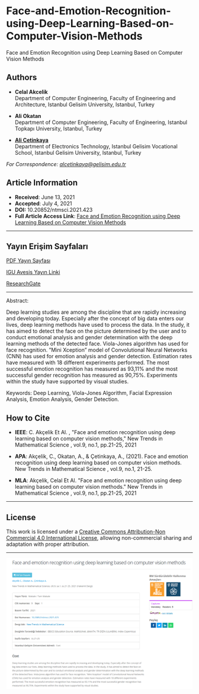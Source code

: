 # Face-and-Emotion-Recognition-using-Deep-Learning-Based-on-Computer-Vision-Methods

Face and Emotion Recognition using Deep Learning Based on Computer Vision Methods

## Authors
- **Celal Akcelik**  
  Department of Computer Engineering, Faculty of Engineering and Architecture, Istanbul Gelisim University, Istanbul, Turkey

- **Ali Okatan**  
  Department of Computer Engineering, Faculty of Engineering, Istanbul Topkapı University, Istanbul, Turkey

- [**Ali Cetinkaya**](https://scholar.google.com.tr/citations?user=XSEW-NcAAAAJ)  
  Department of Electronics Technology, Istanbul Gelisim Vocational School, Istanbul Gelisim University, Istanbul, Turkey  

*For Correspondence: alcetinkaya@gelisim.edu.tr*

## Article Information
- **Received**: June 13, 2021  
- **Accepted**: July 4, 2021
- **DOI:** 10.20852/ntmsci.2021.423
- **Full Article Access Link**: [Face and Emotion Recognition using Deep Learning Based on Computer Vision Methods](https://www.researchgate.net/profile/Ali-Cetinkaya-3/publication/352982794_Face_and_emotion_recognition_using_deep_learning_based_on_computer_vision_methods/links/60e2048b458515d6fbfbb18b/Face-and-emotion-recognition-using-deep-learning-based-on-computer-vision-methods.pdf)

---

##  Yayın Erişim Sayfaları

[PDF Yayın Sayfası](https://www.ntmsci.com/AjaxTool/GetArticleByPublishedArticleId?PublishedArticleId=8621)

[IGU Avesis Yayın Linki](https://avesis.gelisim.edu.tr/yayin/382752f9-39cf-41f1-8acd-1623a59d7fb1/face-and-emotion-recognition-using-deep-learning-based-on-computer-vision-methods)

[ResearchGate](https://www.researchgate.net/publication/352982794_Face_and_emotion_recognition_using_deep_learning_based_on_computer_vision_methods)

---

Abstract: 

Deep learning studies are among the discipline that are rapidly increasing and developing today. Especially after the concept of big data enters our lives, deep learning methods have used to process the data. In the study, it has aimed to detect the face on the
picture determined by the user and to conduct emotional analysis and gender determination with the deep learning methods of the detected face. Viola-Jones algorithm has used for face recognition. ”Mini Xception” model of Convolutional Neural Networks (CNN) has used for emotion analysis and gender detection. Estimation rates have measured with 18 different experiments performed. The most successful emotion recognition has measured as 93,11% and the most successful gender recognition has measured as 90,75%. Experiments within the study have supported by visual studies.

Keywords: Deep Learning, Viola-Jones Algorithm, Facial Expression Analysis, Emotion Analysis, Gender Detection.

## How to Cite

- **IEEE**: C. Akçelik Et Al. , "Face and emotion recognition using deep learning based on computer vision methods," New Trends in Mathematical Science , vol.9, no.1, pp.21-25, 2021

- **APA**: Akçelik, C., Okatan, A., & Çetinkaya, A., (2021). Face and emotion recognition using deep learning based on computer vision methods. New Trends in Mathematical Science , vol.9, no.1, 21-25.

- **MLA**: Akçelik, Celal Et Al. "Face and emotion recognition using deep learning based on computer vision methods." New Trends in Mathematical Science , vol.9, no.1, pp.21-25, 2021

---

## License
This work is licensed under a [Creative Commons Attribution-Non Commercial 4.0 International License](https://creativecommons.org/licenses/by-nc/4.0/), allowing non-commercial sharing and adaptation with proper attribution.

---

![AlternatifMetin](https://github.com/acetinkaya/Face-and-Emotion-Recognition-using-Deep-Learning-Based-on-Computer-Vision-Methods/blob/main/Faceandemotion.png)

